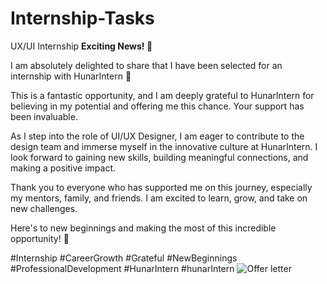 # Internship-Tasks
UX/UI Internship 
**Exciting News! 🌟**

I am absolutely delighted to share that I have been selected for an internship with HunarIntern 🎉

This is a fantastic opportunity, and I am deeply grateful to HunarIntern for believing in my potential and offering me this chance. Your support has been invaluable.

As I step into the role of UI/UX Designer, I am eager to contribute to the design team and immerse myself in the innovative culture at HunarIntern. I look forward to gaining new skills, building meaningful connections, and making a positive impact.

Thank you to everyone who has supported me on this journey, especially my mentors, family, and friends. I am excited to learn, grow, and take on new challenges.

Here's to new beginnings and making the most of this incredible opportunity! 🚀

#Internship #CareerGrowth #Grateful #NewBeginnings #ProfessionalDevelopment #HunarIntern
#hunarIntern
![Offer letter](https://github.com/Hira6/Internship-Tasks/assets/169739754/fc02db4a-5378-48e1-bbea-d179e772bd9b)
